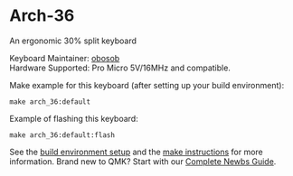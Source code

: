 # Arch-36

An ergonomic 30% split keyboard

Keyboard Maintainer: [obosob](https://github.com/obosob)  
Hardware Supported: Pro Micro 5V/16MHz and compatible.  

Make example for this keyboard (after setting up your build environment):

    make arch_36:default

Example of flashing this keyboard:

    make arch_36:default:flash

See the [build environment setup](https://docs.qmk.fm/#/getting_started_build_tools) and the [make instructions](https://docs.qmk.fm/#/getting_started_make_guide) for more information. Brand new to QMK? Start with our [Complete Newbs Guide](https://docs.qmk.fm/#/newbs).
